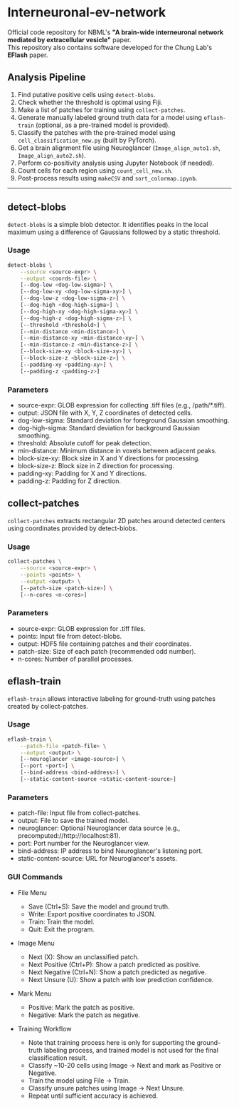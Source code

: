 # Interneuronal-ev-network

Official code repository for NBML's **"A brain-wide interneuronal network mediated by extracellular vesicle"** paper.  
This repository also contains software developed for the Chung Lab's **EFlash** paper.

## Analysis Pipeline

1. Find putative positive cells using `detect-blobs`.
2. Check whether the threshold is optimal using Fiji.
3. Make a list of patches for training using `collect-patches`.
4. Generate manually labeled ground truth data for a model using `eflash-train` (optional, as a pre-trained model is provided).
5. Classify the patches with the pre-trained model using `cell_classification_new.py` (built by PyTorch).
6. Get a brain alignment file using Neuroglancer (`Image_align_auto1.sh`, `Image_align_auto2.sh`).
7. Perform co-positivity analysis using Jupyter Notebook (if needed).
8. Count cells for each region using `count_cell_new.sh`.
9. Post-process results using `makeCSV` and `sort_colormap.ipynb`.

---

## detect-blobs

`detect-blobs` is a simple blob detector. It identifies peaks in the local maximum using a difference of Gaussians followed by a static threshold.

### Usage

```bash
detect-blobs \
    --source <source-expr> \
    --output <coords-file> \
    [--dog-low <dog-low-sigma>] \
    [--dog-low-xy <dog-low-sigma-xy>] \
    [--dog-low-z <dog-low-sigma-z>] \
    [--dog-high <dog-high-sigma>] \
    [--dog-high-xy <dog-high-sigma-xy>] \
    [--dog-high-z <dog-high-sigma-z>] \
    [--threshold <threshold>] \
    [--min-distance <min-distance>] \
    [--min-distance-xy <min-distance-xy>] \
    [--min-distance-z <min-distance-z>] \
    [--block-size-xy <block-size-xy>] \
    [--block-size-z <block-size-z>] \
    [--padding-xy <padding-xy>] \
    [--padding-z <padding-z>]
```

### Parameters
* source-expr: GLOB expression for collecting .tiff files (e.g., /path/*.tiff). <br/>
* output: JSON file with X, Y, Z coordinates of detected cells.<br/>
* dog-low-sigma: Standard deviation for foreground Gaussian smoothing.<br/>
* dog-high-sigma: Standard deviation for background Gaussian smoothing.<br/>
* threshold: Absolute cutoff for peak detection.<br/>
* min-distance: Minimum distance in voxels between adjacent peaks.<br/>
* block-size-xy: Block size in X and Y directions for processing.<br/>
* block-size-z: Block size in Z direction for processing.<br/>
* padding-xy: Padding for X and Y directions.<br/>
* padding-z: Padding for Z direction.<br/>


## collect-patches
`collect-patches` extracts rectangular 2D patches around detected centers using coordinates provided by detect-blobs.

### Usage
```bash
collect-patches \
    --source <source-expr> \
    --points <points> \
    --output <output> \
    [--patch-size <patch-size>] \
    [--n-cores <n-cores>]
```

### Parameters
* source-expr: GLOB expression for .tiff files.<br/>
* points: Input file from detect-blobs.<br/>
* output: HDF5 file containing patches and their coordinates.<br/>
* patch-size: Size of each patch (recommended odd number).<br/>
* n-cores: Number of parallel processes.<br/>

## eflash-train
`eflash-train` allows interactive labeling for ground-truth using patches created by collect-patches.

### Usage
```bash
eflash-train \
    --patch-file <patch-file> \
    --output <output> \
    [--neuroglancer <image-source>] \
    [--port <port>] \
    [--bind-address <bind-address>] \
    [--static-content-source <static-content-source>]
```

### Parameters
* patch-file: Input file from collect-patches.<br/>
* output: File to save the trained model.<br/>
* neuroglancer: Optional Neuroglancer data source (e.g., precomputed://http://localhost:81).<br/>
* port: Port number for the Neuroglancer view.<br/>
* bind-address: IP address to bind Neuroglancer's listening port.<br/>
* static-content-source: URL for Neuroglancer's assets.<br/>

### GUI Commands
* File Menu
  - Save (Ctrl+S): Save the model and ground truth.
  - Write: Export positive coordinates to JSON.
  - Train: Train the model.
  - Quit: Exit the program.

* Image Menu
  - Next (X): Show an unclassified patch.
  - Next Positive (Ctrl+P): Show a patch predicted as positive.
  - Next Negative (Ctrl+N): Show a patch predicted as negative.
  - Next Unsure (U): Show a patch with low prediction confidence.

* Mark Menu
  - Positive: Mark the patch as positive.
  - Negative: Mark the patch as negative.

* Training Workflow
  - Note that training process here is only for supporting the ground-truth labeling process, and trained model is not used for the final classification result.  
  - Classify ~10-20 cells using Image → Next and mark as Positive or Negative.
  - Train the model using File → Train.
  - Classify unsure patches using Image → Next Unsure.
  - Repeat until sufficient accuracy is achieved.
